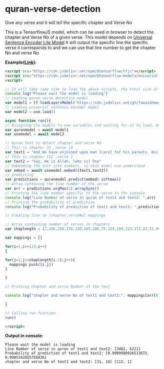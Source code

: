 # quran-verse-detection
Give any verse and it will tell the specific chapter and Verse No

This is a TensorflowJS model, which can be used in browser to detect the chapter and Verse No of a given verse. This model depends on  [Universal Sentence Encoder Lite Model](https://tfhub.dev/tensorflow/tfjs-model/universal-sentence-encoder-lite/1/default/1 "Sentence Encoder Lite Model") 
It will output the specific line the specific verse it corresponds to and we can use that line number to get the chapter No and verse No

**Example([Link](https://codepen.io/fawazahmed0/pen/oNbZbRb?editors=1111 "link")):**
```html
<script src="https://cdn.jsdelivr.net/npm/@tensorflow/tfjs"></script>
<script src="https://cdn.jsdelivr.net/npm/@tensorflow-models/universal-sentence-encoder"></script>
<script>
```
```javascript
// It will take some time to load the above scripts, the total size of this model(including the above script and model)is around 32mb
console.log("Please wait the model is loading")
// Loading quran verse detection model
var model1 = tf.loadLayersModel("https://cdn.jsdelivr.net/gh/fawazahmed0/quran-verse-detection@master/model/model.json")
// Loading universal sentence encoder model
var model2 = use.load()

async function run(){
// Assigning the models to new variables and waiting for it to load, before proceeding
var quranmodel = await model1
var usemodel = await model2

// Quran text to detect chapter and verse No
// This is chapter 31 ,verse 14
var text1 = "And We have enjoined upon man [care] for his parents. His mother carried him, [increasing her] in weakness upon weakness, and his weaning is in two years. Be grateful to Me and to your parents; to Me is the [final] destination."
// This is chapter 112 ,verse 1
var text2 = "Say, He is Allah, [who is] One"
// Embedding the text into numbers, so that model can understand
var embed = await usemodel.embed([text1,text2])
// predicting
var predictions = quranmodel.predict(embed).softmax()
// Array contaning the line number of the verse
var arr = predictions.argMax(1).arraySync()
// Printing the line number specific to the verse in the console
console.log("Line Number of verse in quran of text1 and text2: ",arr)
// Printing the probability of prediction
console.log("Probability of prediction of text1 and text2: ",predictions.max(1).arraySync())

// Creating line to [chapter,verseNo] mappings

// Array containing number of verses in chapters
var chaplength = [7,286,200,176,120,165,206,75,129,109,123,111,43,52,99,128,111,110,98,135,112,78,118,64,77,227,93,88,69,60,34,30,73,54,45,83,182,88,75,85,54,53,89,59,37,35,38,29,18,45,60,49,62,55,78,96,29,22,24,13,14,11,11,18,12,12,30,52,52,44,28,28,20,56,40,31,50,40,46,42,29,19,36,25,22,17,19,26,30,20,15,21,11,8,8,19,5,8,8,11,11,8,3,9,5,4,7,3,6,3,5,4,5,6]

var mappings = []

for(i=1;i<=114;i++)
{

for(j=1;j<=chaplength[i-1];j++){
  mappings.push([i,j])
}

}

// Printing Chapter and verse Number of the text

console.log("chapter and verse No of text1 and text2:", mappings[arr[0]],mappings[arr[1]])

}

// Calling run function
run()
```
```html
</script>
```

**Output in console:**

    Please wait the model is loading
    Line Number of verse in quran of text1 and text2: [3482, 6221]
    Probability of prediction of text1 and text2: [0.9999980926513672, 0.9985342025756836]
    chapter and verse No of text1 and text2: [31, 14] [112, 1]



